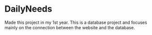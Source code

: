 # DailyNeeds
Made this project in my 1st year. This is a database project and focuses mainly on the connection between the website and the database.
